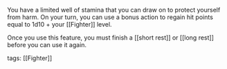 You have a limited well of stamina that you can draw on to protect yourself from harm. On your turn, you can use a bonus action to regain hit points equal to 1d10 + your [[Fighter]] level.

Once you use this feature, you must finish a [[short rest]] or [[long rest]] before you can use it again.

tags: [[Fighter]]
